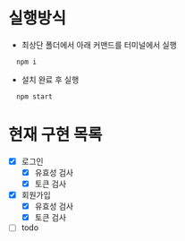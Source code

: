 # 실행방식
- 최상단 폴더에서 아래 커맨드를 터미널에서 실행
```
  npm i
```
- 설치 완료 후 실행
```
  npm start
```
# 현재 구현 목록
- [x] 로그인
  - [x] 유효성 검사
  - [x] 토큰 검사
- [x] 회원가입
  - [x] 유효성 검사
  - [x] 토큰 검사
- [ ] todo
